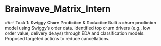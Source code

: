 # Brainwave_Matrix_Intern
##✅ Task 1: Swiggy Churn Prediction & Reduction
Built a churn prediction model using Swiggy’s order data. Identified top churn drivers (e.g., low order value, delivery delays) through EDA and classification models. Proposed targeted actions to reduce cancellations.
